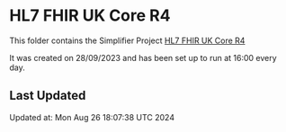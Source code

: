 # HL7 FHIR UK Core R4
This folder contains the Simplifier Project [HL7 FHIR UK Core R4](https://simplifier.net/hl7fhirukcorer4)

It was created on 28/09/2023 and has been set up to run at 16:00 every day.

## Last Updated

Updated at: Mon Aug 26 18:07:38 UTC 2024
